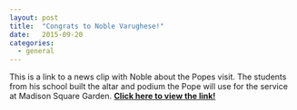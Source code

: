 ```yaml
---
layout: post
title:  "Congrats to Noble Varughese!"
date:   2015-09-20
categories: 
  - general
---
```


This is a link to a news clip with Noble about the Popes visit. The students from his school built the altar and podium the Pope will use for the service at Madison Square Garden. [**Click here to view the link!**](http://www.fox5ny.com/news/21111565-story)